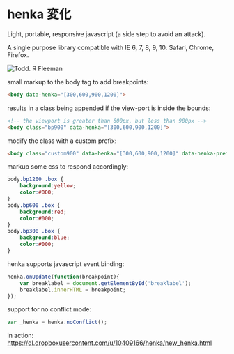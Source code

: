 henka 変化
=====

Light, portable, responsive javascript (a side step to avoid an attack).

A single purpose library compatible with IE 6, 7, 8, 9, 10. Safari, Chrome, Firefox.

![Todd. R Fleeman](https://dl.dropboxusercontent.com/u/10409166/henka/henka_done.png)


small markup to the body tag to add breakpoints:
```html
<body data-henka="[300,600,900,1200]">
```

results in a class being appended if the view-port is inside the bounds:
```html
<!-- the viewport is greater than 600px, but less than 900px -->
<body class="bp900" data-henka="[300,600,900,1200]">
```

modify the class with a custom prefix:
```html
<body class="custom900" data-henka="[300,600,900,1200]" data-henka-prefix="custom">
```

markup some css to respond accordingly:
```css
body.bp1200 .box {
	background:yellow;
	color:#000;
}
body.bp600 .box {
	background:red;
	color:#000;
}
body.bp300 .box {
	background:blue;
	color:#000;
}
```

henka supports javascript event binding:
```javascript
henka.onUpdate(function(breakpoint){
    var breaklabel = document.getElementById('breaklabel');
    breaklabel.innerHTML = breakpoint;
});
```

support for no conflict mode:
```javascript
var _henka = henka.noConflict();
```

in action: https://dl.dropboxusercontent.com/u/10409166/henka/new_henka.html